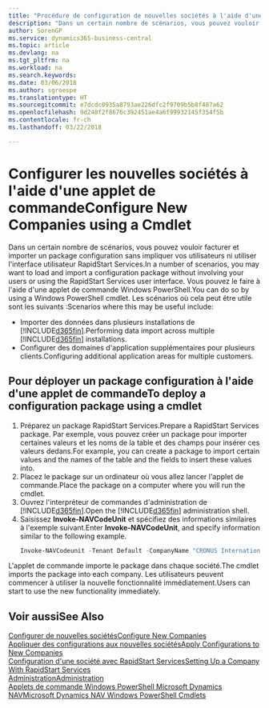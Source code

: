 ```yaml
---
title: "Procédure de configuration de nouvelles sociétés à l'aide d'une applet de commande | Microsoft Docs"
description: "Dans un certain nombre de scénarios, vous pouvez vouloir facturer et importer un package configuration sans impliquer vos utilisateurs ni utiliser l'interface utilisateur RapidStart Services. Vous pouvez le faire à l'aide d'une applet de commande Windows PowerShell."
author: SorenGP
ms.service: dynamics365-business-central
ms.topic: article
ms.devlang: na
ms.tgt_pltfrm: na
ms.workload: na
ms.search.keywords: 
ms.date: 03/06/2018
ms.author: sgroespe
ms.translationtype: HT
ms.sourcegitcommit: e7dcdc0935a8793ae226dfc2f9709b5b8f487a62
ms.openlocfilehash: 9d248f2f8676c392451ae4a6f99932145f354f5b
ms.contentlocale: fr-ch
ms.lasthandoff: 03/22/2018

---
```

# <a name="configure-new-companies-using-a-cmdlet"></a><span data-ttu-id="44945-104">Configurer les nouvelles sociétés à l'aide d'une applet de commande</span><span class="sxs-lookup"><span data-stu-id="44945-104">Configure New Companies using a Cmdlet</span></span>
<span data-ttu-id="44945-105">Dans un certain nombre de scénarios, vous pouvez vouloir facturer et importer un package configuration sans impliquer vos utilisateurs ni utiliser l'interface utilisateur RapidStart Services.</span><span class="sxs-lookup"><span data-stu-id="44945-105">In a number of scenarios, you may want to load and import a configuration package without involving your users or using the RapidStart Services user interface.</span></span> <span data-ttu-id="44945-106">Vous pouvez le faire à l'aide d'une applet de commande Windows PowerShell.</span><span class="sxs-lookup"><span data-stu-id="44945-106">You can do so by using a Windows PowerShell cmdlet.</span></span> <span data-ttu-id="44945-107">Les scénarios où cela peut être utile sont les suivants :</span><span class="sxs-lookup"><span data-stu-id="44945-107">Scenarios where this may be useful include:</span></span>  

- <span data-ttu-id="44945-108">Importer des données dans plusieurs installations de [!INCLUDE[d365fin](includes/d365fin_md.md)].</span><span class="sxs-lookup"><span data-stu-id="44945-108">Performing data import across multiple [!INCLUDE[d365fin](includes/d365fin_md.md)] installations.</span></span>
- <span data-ttu-id="44945-109">Configurer des domaines d'application supplémentaires pour plusieurs clients.</span><span class="sxs-lookup"><span data-stu-id="44945-109">Configuring additional application areas for multiple customers.</span></span>  

## <a name="to-deploy-a-configuration-package-using-a-cmdlet"></a><span data-ttu-id="44945-110">Pour déployer un package configuration à l'aide d'une applet de commande</span><span class="sxs-lookup"><span data-stu-id="44945-110">To deploy a configuration package using a cmdlet</span></span>  

1. <span data-ttu-id="44945-111">Préparez un package RapidStart Services.</span><span class="sxs-lookup"><span data-stu-id="44945-111">Prepare a RapidStart Services package.</span></span> <span data-ttu-id="44945-112">Par exemple, vous pouvez créer un package pour importer certaines valeurs et les noms de la table et des champs pour insérer ces valeurs dedans.</span><span class="sxs-lookup"><span data-stu-id="44945-112">For example, you can create a package to import certain values and the names of the table and the fields to insert these values into.</span></span>  
2. <span data-ttu-id="44945-113">Placez le package sur un ordinateur où vous allez lancer l'applet de commande.</span><span class="sxs-lookup"><span data-stu-id="44945-113">Place the package on a computer where you will run the cmdlet.</span></span>  
3. <span data-ttu-id="44945-114">Ouvrez l'interpréteur de commandes d'administration de [!INCLUDE[d365fin](includes/d365fin_md.md)].</span><span class="sxs-lookup"><span data-stu-id="44945-114">Open the [!INCLUDE[d365fin](includes/d365fin_md.md)] administration shell.</span></span>  
4. <span data-ttu-id="44945-115">Saisissez **Invoke-NAVCodeUnit** et spécifiez des informations similaires à l'exemple suivant.</span><span class="sxs-lookup"><span data-stu-id="44945-115">Enter **Invoke-NAVCodeUnit**, and specify information similar to the following example.</span></span>  
    ```powershell  
    Invoke-NAVCodeunit -Tenant Default -CompanyName "CRONUS International Ltd." -CodeunitId 8620 -MethodName ImportRapidStartPackage -Argument "C:TEMPRS_CONFIG.rapidstart" -ServerInstance DynamicsNAV71  

    ```
<span data-ttu-id="44945-116">L'applet de commande importe le package dans chaque société.</span><span class="sxs-lookup"><span data-stu-id="44945-116">The cmdlet imports the package into each company.</span></span> <span data-ttu-id="44945-117">Les utilisateurs peuvent commencer à utiliser la nouvelle fonctionnalité immédiatement.</span><span class="sxs-lookup"><span data-stu-id="44945-117">Users can start to use the new functionality immediately.</span></span>  

## <a name="see-also"></a><span data-ttu-id="44945-118">Voir aussi</span><span class="sxs-lookup"><span data-stu-id="44945-118">See Also</span></span>  
[<span data-ttu-id="44945-119">Configurer de nouvelles sociétés</span><span class="sxs-lookup"><span data-stu-id="44945-119">Configure New Companies</span></span>](admin-how-to-configure-new-companies.md)  
[<span data-ttu-id="44945-120">Appliquer des configurations aux nouvelles sociétés</span><span class="sxs-lookup"><span data-stu-id="44945-120">Apply Configurations to New Companies</span></span>](admin-apply-configuration-to-new-companies.md)  
[<span data-ttu-id="44945-121">Configuration d'une société avec RapidStart Services</span><span class="sxs-lookup"><span data-stu-id="44945-121">Setting Up a Company With RapidStart Services</span></span>](admin-set-up-a-company-with-rapidstart.md)  
[<span data-ttu-id="44945-122">Administration</span><span class="sxs-lookup"><span data-stu-id="44945-122">Administration</span></span>](admin-setup-and-administration.md)  
[<span data-ttu-id="44945-123">Applets de commande Windows PowerShell Microsoft Dynamics NAV</span><span class="sxs-lookup"><span data-stu-id="44945-123">Microsoft Dynamics NAV Windows PowerShell Cmdlets</span></span>](/dynamics-nav/microsoft-dynamics-nav-windows-powershell-cmdlets)

